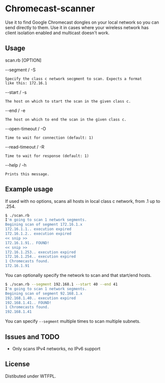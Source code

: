 # Chromecast-scanner

Use it to find Google Chromecast dongles on your local network so you can
send directly to them. Use it in cases where your wireless network has
client isolation enabled and multicast doesn't work.

## Usage
    
scan.rb [OPTION]

  --segment / -S <class c>

    Specify the class c network secgment to scan. Expects a format
    like this: 172.16.1

  --start / -s <number>

    The host on which to start the scan in the given class c.

  --end / -e <number>

    The host on which to end the scan in the given class c.

  --open-timeout / -O <seconds>
      
    Time to wait for connection (default: 1)

  --read-timeout / -R <seconds>
    
    Time to wait for response (default: 1)

  --help / -h

    Prints this message.

## Example usage

If used with no options, scans all hosts in local class c network, from .1
up to .254.

```sh
$ ./scan.rb
I'm going to scan 1 network segments.
Begining scan of segment 172.16.1.x
172.16.1.1.. execution expired
172.16.1.2.. execution expired
<< snip >>
172.16.1.91.. FOUND!
<< snip >>
172.16.1.253.. execution expired
172.16.1.254.. execution expired
1 Chromecasts found.
172.16.1.91
```

You can optionally specify the network to scan and that start/end hosts.

```sh
$ ./scan.rb --segment 192.168.1 --start 40 --end 41
I'm going to scan 1 network segments.
Begining scan of segment 92.168.1.x
192.168.1.40.. execution expired
192.168.1.41.. FOUND!
1 Chromecasts found.
192.168.1.41
```

You can specify `--segment` multiple times to scan multiple subnets.

## Issues and TODO

* Only scans IPv4 networks, no IPv6 support

## License

Distibuted under WTFPL.
